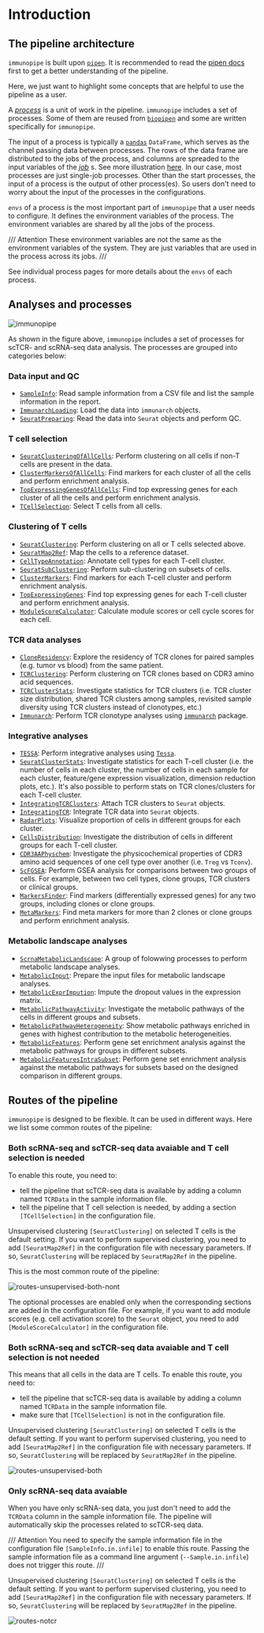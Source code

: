# Introduction

## The pipeline architecture

`immunopipe` is built upon [`pipen`](https://github.com/pwwang/pipen). It is recommended to read the [pipen docs](https://pwwang.github.io/pipen) first to get a better understanding of the pipeline.

Here, we just want to highlight some concepts that are helpful to use the pipeline as a user.

A _[process](https://pwwang.github.io/pipen/defining-proc/)_ is a unit of work in the pipeline. `immunopipe` includes a set of processes. Some of them are reused from [`biopipen`](https://github.com/pwwang/biopipen) and some are written specifically for `immunopipe`.

The input of a process is typically a [`pandas`](https://pandas.pydata.org/) `DataFrame`, which serves as the channel passing data between processes. The rows of the data frame are distributed to the jobs of the process, and columns are spreaded to the input variables of the _[job](https://pwwang.github.io/pipen/api/pipen.job/#pipenjobjob)_ s. See more illustration [here](https://pwwang.github.io/pipen/channels/). In our case, most processes are just single-job processes. Other than the start processes, the input of a process is the output of other process(es). So users don't need to worry about the input of the processes in the configurations.

_`envs`_ of a process is the most important part of `immunopipe` that a user needs to configure. It defines the environment variables of the process. The environment variables are shared by all the jobs of the process.

/// Attention
These environment variables are not the same as the environment variables of the system. They are just variables that are used in the process across its jobs.
///

See individual process pages for more details about the `envs` of each process.

## Analyses and processes

![immunopipe](immunopipe.flowchart.png)

As shown in the figure above, `immunopipe` includes a set of processes for scTCR- and scRNA-seq data analysis. The processes are grouped into categories below:

### Data input and QC

- [`SampleInfo`](processes/SampleInfo.md): Read sample information from a CSV file and list the sample information in the report.
- [`ImmunarchLoading`](processes/ImmunarchLoading.md): Load the data into `immunarch` objects.
- [`SeuratPreparing`](processes/SeuratPreparing.md): Read the data into `Seurat` objects and perform QC.

### T cell selection

- [`SeuratClusteringOfAllCells`](processes/SeuratClusteringOfAllCells.md): Perform clustering on all cells if non-T cells are present in the data.
- [`ClusterMarkersOfAllCells`](processes/ClusterMarkersOfAllCells.md): Find markers for each cluster of all the cells and perform enrichment analysis.
- [`TopExpressingGenesOfAllCells`](processes/TopExpressingGenesOfAllCells.md): Find top expressing genes for each cluster of all the cells and perform enrichment analysis.
- [`TCellSelection`](processes/TCellSelection.md): Select T cells from all cells.

### Clustering of T cells

- [`SeuratClustering`](processes/SeuratClustering.md): Perform clustering on all or T cells selected above.
- [`SeuratMap2Ref`](processes/SeuratMap2Ref.md): Map the cells to a reference dataset.
- [`CellTypeAnnotation`](processes/CellTypeAnnotation.md): Annotate cell types for each T-cell cluster.
- [`SeuratSubClustering`](processes/SeuratSubClustering.md): Perform sub-clustering on subsets of cells.
- [`ClusterMarkers`](processes/ClusterMarkers.md): Find markers for each T-cell cluster and perform enrichment analysis.
- [`TopExpressingGenes`](processes/TopExpressingGenes.md): Find top expressing genes for each T-cell cluster and perform enrichment analysis.
- [`ModuleScoreCalculator`](processes/ModuleScoreCalculator.md): Calculate module scores or cell cycle scores for each cell.

### TCR data analyses

- [`CloneResidency`](processes/CloneResidency.md): Explore the residency of TCR clones for paired samples (e.g. tumor vs blood) from the same patient.
- [`TCRClustering`](processes/TCRClustering.md): Perform clustering on TCR clones based on CDR3 amino acid sequences.
- [`TCRClusterStats`](processes/TCRClusterStats.md): Investigate statistics for TCR clusters (i.e. TCR cluster size distribution, shared TCR clusters among samples, revisited sample diversity using TCR clusters instead of clonotypes, etc.)
- [`Immunarch`](processes/Immunarch.md): Perform TCR clonotype analyses using [`immunarch`](https://immunarch.com/) package.

### Integrative analyses

- [`TESSA`](processes/TESSA.md): Perform integrative analyses using [`Tessa`](https://github.com/jcao89757/TESSA).
- [`SeuratClusterStats`](processes/SeuratClusterStats.md): Investigate statistics for each T-cell cluster (i.e. the number of cells in each cluster, the number of cells in each sample for each cluster, feature/gene expression visualization, dimension reduction plots, etc.). It's also possible to perform stats on TCR clones/clusters for each T-cell cluster.
- [`IntegratingTCRClusters`](processes/IntegratingTCRClusters.md): Attach TCR clusters to `Seurat` objects.
- [`IntegratingTCR`](processes/IntegratingTCR.md): Integrate TCR data into `Seurat` objects.
- [`RadarPlots`](processes/RadarPlots.md): Visualize proportion of cells in different groups for each cluster.
- [`CellsDistribution`](processes/CellsDistribution.md): Investigate the distribution of cells in different groups for each T-cell cluster.<!-- - [`CloneHeterogeneity`](processes/CloneHeterogeneity.md): Investigate the heterogeneity of TCR clones in different groups for each T-cell cluster. -->
- [`CDR3AAPhyschem`](processes/CDR3AAPhyschem.md): Investigate the physicochemical properties of CDR3 amino acid sequences of one cell type over another (i.e. `Treg` vs `Tconv`).
- [`ScFGSEA`](processes/ScFGSEA.md): Perform GSEA analysis for comparisons between two groups of cells. For example, between two cell types, clone groups, TCR clusters or clinical groups.
- [`MarkersFinder`](processes/MarkersFinder.md): Find markers (differentially expressed genes) for any two groups, including clones or clone groups.
- [`MetaMarkers`](processes/MetaMarkers.md): Find meta markers for more than 2 clones or clone groups and perform enrichment analysis.

### Metabolic landscape analyses

- [`ScrnaMetabolicLandscape`](processes/ScrnaMetabolicLandscape.md): A group of folowwing processes to perform metabolic landscape analyses.
- [`MetabolicInput`](processes/MetabolicInput.md): Prepare the input files for metabolic landscape analyses.
- [`MetabolicExprImpution`](processes/MetabolicExprImpution.md): Impute the dropout values in the expression matrix.
- [`MetabolicPathwayActivity`](processes/MetabolicPathwayActivity.md): Investigate the metabolic pathways of the cells in different groups and subsets.
- [`MetabolicPathwayHeterogeneity`](processes/MetabolicPathwayHeterogeneity.md): Show metabolic pathways enriched in genes with highest contribution to the metabolic heterogeneities.
- [`MetabolicFeatures`](processes/MetabolicFeatures.md): Perform gene set enrichment analysis against the metabolic pathways for groups in different subsets.
- [`MetabolicFeaturesIntraSubset`](processes/MetabolicFeaturesIntraSubset.md): Perform gene set enrichment analysis against the metabolic pathways for subsets based on the designed comparison in different groups.

## Routes of the pipeline

`immunopipe` is designed to be flexible. It can be used in different ways. Here we list some common routes of the pipeline:

### Both scRNA-seq and scTCR-seq data avaiable and T cell selection is needed

To enable this route, you need to:

- tell the pipeline that scTCR-seq data is available by adding a column named `TCRData` in the sample information file.
- tell the pipeline that T cell selection is needed, by adding a section `[TCellSelection]` in the configuration file.

Unsupervised clustering `[SeuratClustering]` on selected T cells is the default setting. If you want to perform supervised clustering, you need to add `[SeuratMap2Ref]` in the configuration file with necessary parameters. If so, `SeuratClustering` will be replaced by `SeuratMap2Ref` in the pipeline.

This is the most common route of the pipeline:

![routes-unsupervised-both-nont](routes-both-ts.png)

The optional processes are enabled only when the corresponding sections are added in the configuration file. For example, if you want to add module scores (e.g. cell activation score) to the `Seurat` object, you need to add `[ModuleScoreCalculator]` in the configuration file.

### Both scRNA-seq and scTCR-seq data avaiable and T cell selection is not needed

This means that all cells in the data are T cells. To enable this route, you need to:

- tell the pipeline that scTCR-seq data is available by adding a column named `TCRData` in the sample information file.
- make sure that `[TCellSelection]` is not in the configuration file.

Unsupervised clustering `[SeuratClustering]` on selected T cells is the default setting. If you want to perform supervised clustering, you need to add `[SeuratMap2Ref]` in the configuration file with necessary parameters. If so, `SeuratClustering` will be replaced by `SeuratMap2Ref` in the pipeline.

![routes-unsupervised-both](routes-both.png)

### Only scRNA-seq data avaiable

When you have only scRNA-seq data, you just don't need to add the `TCRData` column in the sample information file. The pipeline will automatically skip the processes related to scTCR-seq data.

/// Attention
You need to specify the sample information file in the configuration file `[SampleInfo.in.infile]` to enable this route. Passing the sample information file as a command line argument (`--Sample.in.infile`) does not trigger this route.
///

Unsupervised clustering `[SeuratClustering]` on selected T cells is the default setting. If you want to perform supervised clustering, you need to add `[SeuratMap2Ref]` in the configuration file with necessary parameters. If so, `SeuratClustering` will be replaced by `SeuratMap2Ref` in the pipeline.

![routes-notcr](routes-notcr.png)
